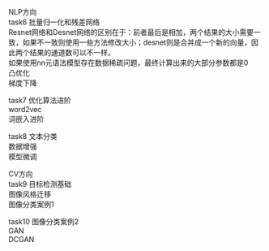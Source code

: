 
NLP方向  
task6   批量归一化和残差网络  
Resnet网络和Desnet网络的区别在于：前者最后是相加，两个结果的大小需要一致，如果不一致则使用一些方法修改大小；desnet则是合并成一个新的向量，因此两个结果的通道数可以不一样。  
如果使用nn元语法模型存在数据稀疏问题，最终计算出来的大部分参数都是0  
        凸优化  
        梯度下降  
        
task7   优化算法进阶   
        word2vec  
        词嵌入进阶  
        
task8   文本分类  
        数据增强  
        模型微调  
        
CV方向  
task9   目标检测基础  
        图像风格迁移  
        图像分类案例1  
        
task10  图像分类案例2  
        GAN  
        DCGAN  
